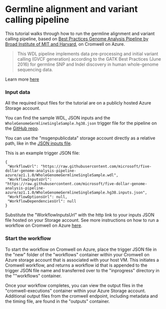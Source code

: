 # Germline alignment and variant calling pipeline
This tutorial walks through how to run the germline alignment and variant calling pipeline, based on [Best Practices Genome Analysis Pipeline by Broad Institute of MIT and Harvard](https://software.broadinstitute.org/gatk/best-practices/workflow?id=11165), on Cromwell on Azure. 

> This WDL pipeline implements data pre-processing and initial variant calling (GVCF generation) according to the GATK Best Practices (June 2016) for germline SNP and Indel discovery in human whole-genome sequencing data.

Learn more [here](https://github.com/microsoft/five-dollar-genome-analysis-pipeline-azure)

### Input data 

All the required input files for the tutorial are on a publicly hosted Azure Storage account.

You can find the sample WDL, JSON inputs and the `WholeGenomeGermlineSingleSample.hg38.json` trigger file for the pipeline on the [GitHub repo](https://github.com/microsoft/five-dollar-genome-analysis-pipeline-azure). 

You can use the "msgenpublicdata" storage account directly as a relative path, like in the [JSON inputs file](https://raw.githubusercontent.com/microsoft/five-dollar-genome-analysis-pipeline-azure/master-azure/WholeGenomeGermlineSingleSample.hg38.inputs.json).

This is an example trigger JSON file:
```
{
 "WorkflowUrl": "https://raw.githubusercontent.com/microsoft/five-dollar-genome-analysis-pipeline-azure/az1.1.0/WholeGenomeGermlineSingleSample.wdl",
 "WorkflowInputsUrl": "https://raw.githubusercontent.com/microsoft/five-dollar-genome-analysis-pipeline-azure/az1.1.0/WholeGenomeGermlineSingleSample.hg38.inputs.json",
 "WorkflowOptionsUrl": null,
 "WorkflowDependenciesUrl": null
}
```
Substitute the "WorkflowInputsUrl" with the http link to your inputs JSON file hosted on your Storage account. See more instructions on how to run a workflow on Cromwell on Azure [here](quickstart-cromwell-on-azure.md).

### Start the workflow
To start the workflow on Cromwell on Azure, place the trigger JSON file in the "new" folder of the "workflows" container within your Cromwell on Azure storage account that is associated with your host VM. This initiates a Cromwell workflow, and returns a workflow id that is appended to the trigger JSON file name and transferred over to the "inprogress" directory in the ""workflows" container.<br/>

Once your workflow completes, you can view the output files in the "cromwell-executions" container within your Azure Storage account. Additional output files from the cromwell endpoint, including metadata and the timing file, are found in the "outputs" container. <br/>
